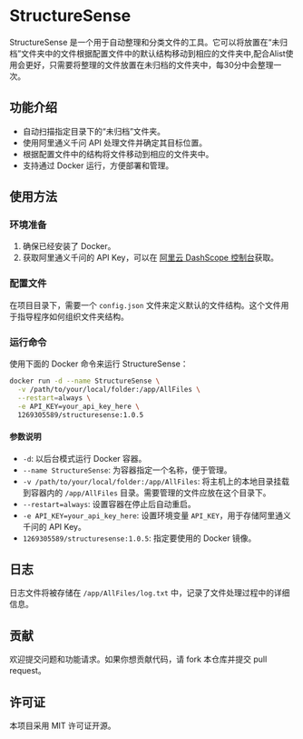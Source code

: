 # StructureSense

StructureSense 是一个用于自动整理和分类文件的工具。它可以将放置在“未归档”文件夹中的文件根据配置文件中的默认结构移动到相应的文件夹中,配合Alist使用会更好，只需要将整理的文件放置在未归档的文件夹中，每30分中会整理一次。

## 功能介绍

- 自动扫描指定目录下的“未归档”文件夹。
- 使用阿里通义千问 API 处理文件并确定其目标位置。
- 根据配置文件中的结构将文件移动到相应的文件夹中。
- 支持通过 Docker 运行，方便部署和管理。

## 使用方法

### 环境准备

1. 确保已经安装了 Docker。
2. 获取阿里通义千问的 API Key，可以在 [阿里云 DashScope 控制台](https://dashscope.console.aliyun.com/apiKey)获取。

### 配置文件

在项目目录下，需要一个 `config.json` 文件来定义默认的文件结构。这个文件用于指导程序如何组织文件夹结构。

### 运行命令

使用下面的 Docker 命令来运行 StructureSense：

```bash
docker run -d --name StructureSense \
  -v /path/to/your/local/folder:/app/AllFiles \
  --restart=always \
  -e API_KEY=your_api_key_here \
  1269305589/structuresense:1.0.5
```

#### 参数说明

- `-d`: 以后台模式运行 Docker 容器。
- `--name StructureSense`: 为容器指定一个名称，便于管理。
- `-v /path/to/your/local/folder:/app/AllFiles`: 将主机上的本地目录挂载到容器内的 `/app/AllFiles` 目录。需要管理的文件应放在这个目录下。
- `--restart=always`: 设置容器在停止后自动重启。
- `-e API_KEY=your_api_key_here`: 设置环境变量 `API_KEY`，用于存储阿里通义千问的 API Key。
- `1269305589/structuresense:1.0.5`: 指定要使用的 Docker 镜像。

## 日志

日志文件将被存储在 `/app/AllFiles/log.txt` 中，记录了文件处理过程中的详细信息。

## 贡献

欢迎提交问题和功能请求。如果你想贡献代码，请 fork 本仓库并提交 pull request。

## 许可证

本项目采用 MIT 许可证开源。